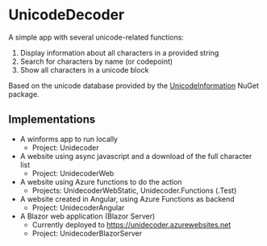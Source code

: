 ﻿UnicodeDecoder
==============

A simple app with several unicode-related functions:

 1. Display information about all characters in a provided string
 2. Search for characters by name (or codepoint)
 3. Show all characters in a unicode block

Based on the unicode database provided by the [UnicodeInformation](https://www.nuget.org/packages/UnicodeInformation/) NuGet package.

Implementations
---------------

* A winforms app to run locally
  * Project: Unidecoder
* A website using async javascript and a download of the full character list 
  * Project: UnidecoderWeb
* A website using Azure functions to do the action 
  * Projects: UnidecoderWebStatic, Unidecoder.Functions (.Test)
* A website created in Angular, using Azure Functions as backend
  * Project: UnidecoderAngular
* A Blazor web application (Blazor Server) 
  * Currently deployed to https://unidecoder.azurewebsites.net
  * Project: UnidecoderBlazorServer

